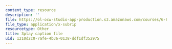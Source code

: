 ```yaml
---
content_type: resource
description: ''
file: https://ol-ocw-studio-app-production.s3.amazonaws.com/courses/6-858-computer-systems-security-fall-2014/1210d2c07afe4b360138ddf1df352975_eRJ_r8WF1Y0.srt
file_type: application/x-subrip
resourcetype: Other
title: 3play caption file
uid: 1210d2c0-7afe-4b36-0138-ddf1df352975
---
```


